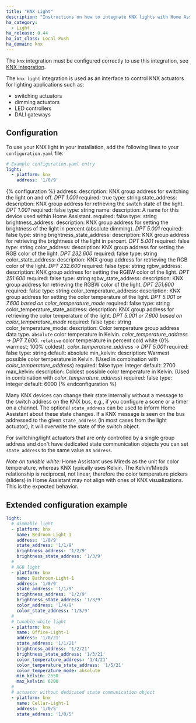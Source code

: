 ```yaml
---
title: "KNX Light"
description: "Instructions on how to integrate KNX lights with Home Assistant."
ha_category:
  - Light
ha_release: 0.44
ha_iot_class: Local Push
ha_domain: knx
---
```


<div class='note'>
  
The `knx` integration must be configured correctly to use this integration, see [KNX Integration](/integrations/knx).

</div>

The `knx light` integration is used as an interface to control KNX actuators for lighting applications such as:

- switching actuators
- dimming actuators
- LED controllers
- DALI gateways

## Configuration

To use your KNX light in your installation, add the following lines to your `configuration.yaml` file:

```yaml
# Example configuration.yaml entry
light:
  - platform: knx
    address: '1/0/9'
```

{% configuration %}
address:
  description: KNX group address for switching the light on and off. *DPT 1.001*
  required: true
  type: string
state_address:
  description: KNX group address for retrieving the switch state of the light. *DPT 1.001*
  required: false
  type: string
name:
  description: A name for this device used within Home Assistant.
  required: false
  type: string
brightness_address:
  description: KNX group address for setting the brightness of the light in percent (absolute dimming). *DPT 5.001*
  required: false
  type: string
brightness_state_address:
  description: KNX group address for retrieving the brightness of the light in percent. *DPT 5.001*
  required: false
  type: string
color_address:
  description: KNX group address for setting the RGB color of the light. *DPT 232.600*
  required: false
  type: string
color_state_address:
  description: KNX group address for retrieving the RGB color of the light. *DPT 232.600*
  required: false
  type: string
rgbw_address:
  description: KNX group address for setting the RGBW color of the light. *DPT 251.600*
  required: false
  type: string
rgbw_state_address:
  description: KNX group address for retrieving the RGBW color of the light. *DPT 251.600*
  required: false
  type: string
color_temperature_address:
  description: KNX group address for setting the color temperature of the light. *DPT 5.001 or 7.600 based on color_temperature_mode*
  required: false
  type: string
color_temperature_state_address:
  description: KNX group address for retrieving the color temperature of the light. *DPT 5.001 or 7.600 based on color_temperature_mode*
  required: false
  type: string
color_temperature_mode:
  description: Color temperature group address data type. `absolute` color temperature in Kelvin. *color_temperature_address -> DPT 7.600*. `relative` color temperature in percent cold white (0% warmest; 100% coldest). *color_temperature_address -> DPT 5.001*
  required: false
  type: string
  default: absolute
min_kelvin:
  description: Warmest possible color temperature in Kelvin. (Used in combination with *color_temperature_address*)
  required: false
  type: integer
  default: 2700
max_kelvin:
  description: Coldest possible color temperature in Kelvin. (Used in combination with *color_temperature_address*)
  required: false
  type: integer
  default: 6000
{% endconfiguration %}

Many KNX devices can change their state internally without a message to the switch address on the KNX bus, e.g., if you configure a scene or a timer on a channel. The optional `state_address` can be used to inform Home Assistant about these state changes. If a KNX message is seen on the bus addressed to the given `state_address` (in most cases from the light actuator), it will overwrite the state of the switch object.

For switching/light actuators that are only controlled by a single group address and don't have dedicated state communication objects you can set `state_address` to the same value as `address`.

*Note on tunable white:* Home Assistant uses Mireds as the unit for color temperature, whereas KNX typically uses Kelvin. The Kelvin/Mireds relationship is reciprocal, not linear, therefore the color temperature pickers (sliders) in Home Assistant may not align with ones of KNX visualizations. This is the expected behavior.

## Extended configuration example

```yaml
light:
  # dimmable light
  - platform: knx
    name: Bedroom-Light-1
    address: '1/0/9'
    state_address: '1/1/9'
    brightness_address: '1/2/9'
    brightness_state_address: '1/3/9'
  #
  # RGB light
  - platform: knx
    name: Bathroom-Light-1
    address: '1/0/9'
    state_address: '1/1/9'
    brightness_address: '1/2/9'
    brightness_state_address: '1/3/9'
    color_address: '1/4/9'
    color_state_address: '1/5/9'
  #
  # tunable white light
  - platform: knx
    name: Office-Light-1
    address: '1/0/21'
    state_address: '1/1/21'
    brightness_address: '1/2/21'
    brightness_state_address: '1/3/21'
    color_temperature_address: '1/4/21'
    color_temperature_state_address: '1/5/21'
    color_temperature_mode: absolute
    min_kelvin: 2550
    max_kelvin: 6200
  #
  # actuator without dedicated state communication object
  - platform: knx
    name: Cellar-Light-1
    address: '1/0/5'
    state_address: '1/0/5'
```
